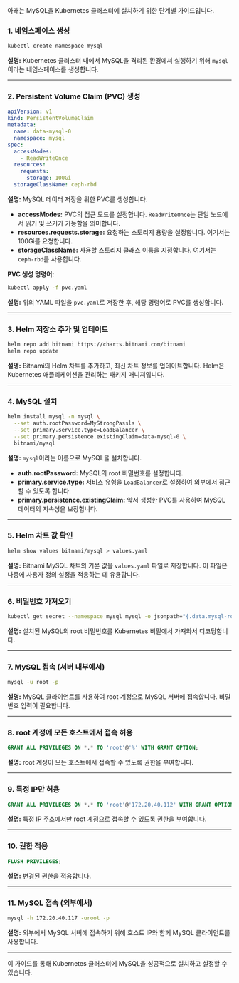 아래는 MySQL을 Kubernetes 클러스터에 설치하기 위한 단계별 가이드입니다.

### 1. 네임스페이스 생성

```bash
kubectl create namespace mysql
```
**설명:** Kubernetes 클러스터 내에서 MySQL을 격리된 환경에서 실행하기 위해 `mysql`이라는 네임스페이스를 생성합니다.

---

### 2. Persistent Volume Claim (PVC) 생성

```yaml
apiVersion: v1
kind: PersistentVolumeClaim
metadata:
  name: data-mysql-0
  namespace: mysql
spec:
  accessModes:
    - ReadWriteOnce
  resources:
    requests:
      storage: 100Gi
  storageClassName: ceph-rbd
```
**설명:** MySQL 데이터 저장을 위한 PVC를 생성합니다.

- **accessModes:** PVC의 접근 모드를 설정합니다. `ReadWriteOnce`는 단일 노드에서 읽기 및 쓰기가 가능함을 의미합니다.
- **resources.requests.storage:** 요청하는 스토리지 용량을 설정합니다. 여기서는 100Gi를 요청합니다.
- **storageClassName:** 사용할 스토리지 클래스 이름을 지정합니다. 여기서는 `ceph-rbd`를 사용합니다.

**PVC 생성 명령어:**

```bash
kubectl apply -f pvc.yaml
```
**설명:** 위의 YAML 파일을 `pvc.yaml`로 저장한 후, 해당 명령어로 PVC를 생성합니다.

---

### 3. Helm 저장소 추가 및 업데이트

```bash
helm repo add bitnami https://charts.bitnami.com/bitnami
helm repo update
```
**설명:** Bitnami의 Helm 차트를 추가하고, 최신 차트 정보를 업데이트합니다. Helm은 Kubernetes 애플리케이션을 관리하는 패키지 매니저입니다.

---

### 4. MySQL 설치

```bash
helm install mysql -n mysql \
  --set auth.rootPassword=MyStrongPassls \
  --set primary.service.type=LoadBalancer \
  --set primary.persistence.existingClaim=data-mysql-0 \
  bitnami/mysql
```
**설명:** `mysql`이라는 이름으로 MySQL을 설치합니다.

- **auth.rootPassword:** MySQL의 root 비밀번호를 설정합니다.
- **primary.service.type:** 서비스 유형을 `LoadBalancer`로 설정하여 외부에서 접근할 수 있도록 합니다.
- **primary.persistence.existingClaim:** 앞서 생성한 PVC를 사용하여 MySQL 데이터의 지속성을 보장합니다.

---

### 5. Helm 차트 값 확인

```bash
helm show values bitnami/mysql > values.yaml
```
**설명:** Bitnami MySQL 차트의 기본 값을 `values.yaml` 파일로 저장합니다. 이 파일은 나중에 사용자 정의 설정을 적용하는 데 유용합니다.

---

### 6. 비밀번호 가져오기

```bash
kubectl get secret --namespace mysql mysql -o jsonpath="{.data.mysql-root-password}" | base64 -d
```
**설명:** 설치된 MySQL의 root 비밀번호를 Kubernetes 비밀에서 가져와서 디코딩합니다.

---

### 7. MySQL 접속 (서버 내부에서)

```bash
mysql -u root -p
```
**설명:** MySQL 클라이언트를 사용하여 root 계정으로 MySQL 서버에 접속합니다. 비밀번호 입력이 필요합니다.

---

### 8. root 계정에 모든 호스트에서 접속 허용

```sql
GRANT ALL PRIVILEGES ON *.* TO 'root'@'%' WITH GRANT OPTION;
```
**설명:** root 계정이 모든 호스트에서 접속할 수 있도록 권한을 부여합니다.

---

### 9. 특정 IP만 허용

```sql
GRANT ALL PRIVILEGES ON *.* TO 'root'@'172.20.40.112' WITH GRANT OPTION;
```
**설명:** 특정 IP 주소에서만 root 계정으로 접속할 수 있도록 권한을 부여합니다.

---

### 10. 권한 적용

```sql
FLUSH PRIVILEGES;
```
**설명:** 변경된 권한을 적용합니다.

---

### 11. MySQL 접속 (외부에서)

```bash
mysql -h 172.20.40.117 -uroot -p
```
**설명:** 외부에서 MySQL 서버에 접속하기 위해 호스트 IP와 함께 MySQL 클라이언트를 사용합니다.

--- 

이 가이드를 통해 Kubernetes 클러스터에 MySQL을 성공적으로 설치하고 설정할 수 있습니다.
